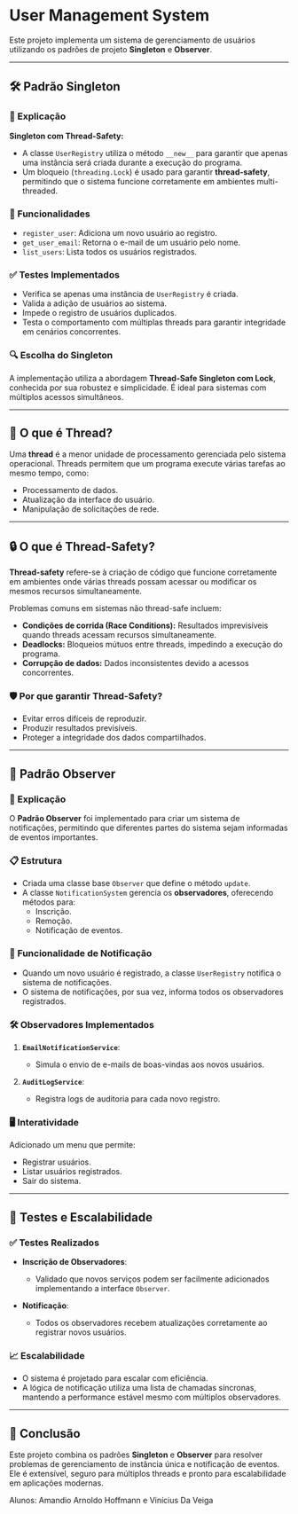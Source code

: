 # User Management System

Este projeto implementa um sistema de gerenciamento de usuários utilizando os padrões de projeto **Singleton** e **Observer**.

---

## 🛠️ Padrão Singleton

### 📖 Explicação

**Singleton com Thread-Safety:**

- A classe `UserRegistry` utiliza o método `__new__` para garantir que apenas uma instância será criada durante a execução do programa.
- Um bloqueio (`threading.Lock`) é usado para garantir **thread-safety**, permitindo que o sistema funcione corretamente em ambientes multi-threaded.

### 🚀 Funcionalidades

- `register_user`: Adiciona um novo usuário ao registro.
- `get_user_email`: Retorna o e-mail de um usuário pelo nome.
- `list_users`: Lista todos os usuários registrados.

### ✅ Testes Implementados

- Verifica se apenas uma instância de `UserRegistry` é criada.
- Valida a adição de usuários ao sistema.
- Impede o registro de usuários duplicados.
- Testa o comportamento com múltiplas threads para garantir integridade em cenários concorrentes.

### 🔍 Escolha do Singleton

A implementação utiliza a abordagem **Thread-Safe Singleton com Lock**, conhecida por sua robustez e simplicidade. É ideal para sistemas com múltiplos acessos simultâneos.

---

## 🧵 O que é Thread?

Uma **thread** é a menor unidade de processamento gerenciada pelo sistema operacional. Threads permitem que um programa execute várias tarefas ao mesmo tempo, como:

- Processamento de dados.
- Atualização da interface do usuário.
- Manipulação de solicitações de rede.

---

## 🔒 O que é Thread-Safety?

**Thread-safety** refere-se à criação de código que funcione corretamente em ambientes onde várias threads possam acessar ou modificar os mesmos recursos simultaneamente.

Problemas comuns em sistemas não thread-safe incluem:

- **Condições de corrida (Race Conditions):** Resultados imprevisíveis quando threads acessam recursos simultaneamente.
- **Deadlocks:** Bloqueios mútuos entre threads, impedindo a execução do programa.
- **Corrupção de dados:** Dados inconsistentes devido a acessos concorrentes.

### 🛡️ Por que garantir Thread-Safety?

- Evitar erros difíceis de reproduzir.
- Produzir resultados previsíveis.
- Proteger a integridade dos dados compartilhados.

---

## 📢 Padrão Observer

### 📖 Explicação

O **Padrão Observer** foi implementado para criar um sistema de notificações, permitindo que diferentes partes do sistema sejam informadas de eventos importantes.

### 📋 Estrutura

- Criada uma classe base `Observer` que define o método `update`.
- A classe `NotificationSystem` gerencia os **observadores**, oferecendo métodos para:
  - Inscrição.
  - Remoção.
  - Notificação de eventos.

### 🔔 Funcionalidade de Notificação

- Quando um novo usuário é registrado, a classe `UserRegistry` notifica o sistema de notificações.
- O sistema de notificações, por sua vez, informa todos os observadores registrados.

### 🛠️ Observadores Implementados

1. **`EmailNotificationService`**:
   - Simula o envio de e-mails de boas-vindas aos novos usuários.

2. **`AuditLogService`**:
   - Registra logs de auditoria para cada novo registro.

### 🖥️ Interatividade

Adicionado um menu que permite:

- Registrar usuários.
- Listar usuários registrados.
- Sair do sistema.

---

## 🧪 Testes e Escalabilidade

### ✅ Testes Realizados

- **Inscrição de Observadores**:
  - Validado que novos serviços podem ser facilmente adicionados implementando a interface `Observer`.

- **Notificação**:
  - Todos os observadores recebem atualizações corretamente ao registrar novos usuários.

### 📈 Escalabilidade

- O sistema é projetado para escalar com eficiência.
- A lógica de notificação utiliza uma lista de chamadas síncronas, mantendo a performance estável mesmo com múltiplos observadores.

---

## 🏁 Conclusão

Este projeto combina os padrões **Singleton** e **Observer** para resolver problemas de gerenciamento de instância única e notificação de eventos. Ele é extensível, seguro para múltiplos threads e pronto para escalabilidade em aplicações modernas.

Alunos: Amandio Arnoldo Hoffmann e Vinícius Da Veiga
